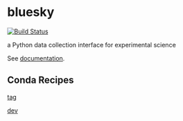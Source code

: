bluesky
=======

[![Build Status](https://travis-ci.org/NSLS-II/bluesky.svg)](https://travis-ci.org/NSLS-II/bluesky)

a Python data collection interface for experimental science

See [documentation](http://nsls-ii.github.io/bluesky).

## Conda Recipes

[tag](https://github.com/NSLS-II/lightsource2-recipes/tree/master/recipes-tag/bluesky)

[dev](https://github.com/NSLS-II/lightsource2-recipes/tree/master/recipes-dev/bluesky)
